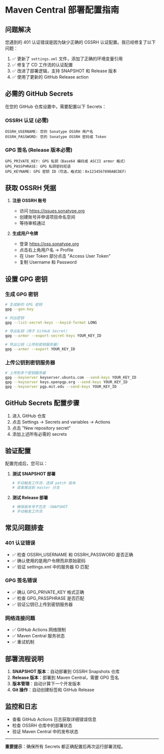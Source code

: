# Maven Central 部署配置指南

## 问题解决

您遇到的 401 认证错误是因为缺少正确的 OSSRH 认证配置。我已经修复了以下问题：

1. ✅ 更新了 `settings.xml` 文件，添加了正确的环境变量引用
2. ✅ 修复了 CD 工作流的认证配置
3. ✅ 改进了部署逻辑，支持 SNAPSHOT 和 Release 版本
4. ✅ 使用了更新的 GitHub Release action

## 必需的 GitHub Secrets

在您的 GitHub 仓库设置中，需要配置以下 Secrets：

### OSSRH 认证 (必需)

```
OSSRH_USERNAME: 您的 Sonatype OSSRH 用户名
OSSRH_PASSWORD: 您的 Sonatype OSSRH 密码或 Token
```

### GPG 签名 (Release 版本必需)

```
GPG_PRIVATE_KEY: GPG 私钥（Base64 编码或 ASCII armor 格式）
GPG_PASSPHRASE: GPG 私钥密码短语
GPG_KEYNAME: GPG 密钥 ID（可选，格式如：0x1234567890ABCDEF）
```

## 获取 OSSRH 凭据

1. **注册 OSSRH 账号**
    - 访问 https://issues.sonatype.org
    - 创建账号并申请项目命名空间
    - 等待审核通过

2. **生成用户令牌**
    - 登录 https://oss.sonatype.org
    - 点击右上角用户名 → Profile
    - 在 User Token 部分点击 "Access User Token"
    - 复制 Username 和 Password

## 设置 GPG 密钥

### 生成 GPG 密钥

```bash
# 生成新的 GPG 密钥
gpg --gen-key

# 列出密钥
gpg --list-secret-keys --keyid-format LONG

# 导出私钥（用于 GitHub Secret）
gpg --armor --export-secret-keys YOUR_KEY_ID

# 导出公钥（上传到密钥服务器）
gpg --armor --export YOUR_KEY_ID
```

### 上传公钥到密钥服务器

```bash
# 上传到多个密钥服务器
gpg --keyserver keyserver.ubuntu.com --send-keys YOUR_KEY_ID
gpg --keyserver keys.openpgp.org --send-keys YOUR_KEY_ID
gpg --keyserver pgp.mit.edu --send-keys YOUR_KEY_ID
```

## GitHub Secrets 配置步骤

1. 进入 GitHub 仓库
2. 点击 Settings → Secrets and variables → Actions
3. 点击 "New repository secret"
4. 添加上述所有必需的 secrets

## 验证配置

配置完成后，您可以：

1. **测试 SNAPSHOT 部署**
   ```bash
   # 手动触发工作流，选择 patch 版本
   # 或者推送到 master 分支
   ```

2. **测试 Release 部署**
   ```bash
   # 确保版本号不包含 -SNAPSHOT
   # 手动触发工作流
   ```

## 常见问题排查

### 401 认证错误

- ✅ 检查 OSSRH_USERNAME 和 OSSRH_PASSWORD 是否正确
- ✅ 确认使用的是用户令牌而非原始密码
- ✅ 验证 settings.xml 中的服务器 ID 匹配

### GPG 签名错误

- ✅ 确认 GPG_PRIVATE_KEY 格式正确
- ✅ 检查 GPG_PASSPHRASE 是否匹配
- ✅ 验证公钥已上传到密钥服务器

### 网络连接问题

- ✅ GitHub Actions 网络限制
- ✅ Maven Central 服务状态
- ✅ 重试机制

## 部署流程说明

1. **SNAPSHOT 版本**：自动部署到 OSSRH Snapshots 仓库
2. **Release 版本**：部署到 Maven Central，需要 GPG 签名
3. **版本管理**：自动计算下一个开发版本
4. **Git 操作**：自动创建标签和 GitHub Release

## 监控和日志

- 查看 GitHub Actions 日志获取详细错误信息
- 检查 OSSRH 仓库中的部署状态
- 验证 Maven Central 中的发布状态

---

**重要提示**：确保所有 Secrets 都正确配置后再次运行部署流程。
